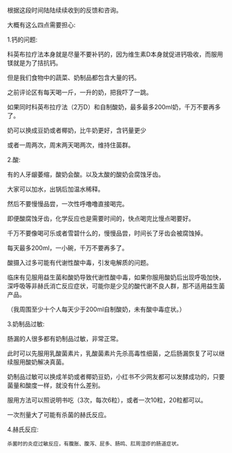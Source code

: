 根据这段时间陆陆续续收到的反馈和咨询。

大概有这么四点需要担心:

1.钙的问题:

科英布拉疗法本身就是尽量不要补钙的，因为维生素D本身就促进钙吸收，而服用镁就是为了拮抗钙。

但是我们食物中的蔬菜、奶制品都包含大量的钙。

之前评论区有每天喝一斤，一升的奶，把我吓了一跳。

如果同时科英布拉疗法（2万D）和自制酸奶，最多最多200ml奶，千万不要再多了。

奶可以换成豆奶或者椰奶，比牛奶更好，含钙量更少

或者一周两次，周末两天喝两次，维持住菌群。

2.酸:

有的人牙龈萎缩，酸奶会酸。以及太酸的酸奶会腐蚀牙齿。

大家可以加水，出锅后加温水稀释。

然后不要慢慢品尝，一次性呼噜噜直接喝完。

即便酸腐蚀牙齿，化学反应也是需要时间的，快点喝完比慢点喝要好。

千万不要像喝可乐或者雪碧什么的，慢慢品尝，时间长了牙齿会被腐蚀掉。

每天最多200ml，一小碗，千万不要再多了。

酸摄入过多可能有代谢性酸中毒，引发电解质的问题。

临床有见服用益生菌和酸奶导致代谢性酸中毒，如果你服用酸奶后出现呼吸加快，深呼吸等非赫氏消亡反应症状，可能你是少见的酸代谢不良人群，那不适用益生菌产品。

（我周围至少十个人每天少于200ml自制酸奶，未有酸中毒症状。）

3.奶制品过敏:

肠漏的人很多都有奶制品过敏，非常正常。

此时可以先服用乳酸菌素片，乳酸菌素片先杀高毒性细菌，之后肠漏恢复了可以继续服用酸奶解决真菌。

奶制品过敏可以换成羊奶或者椰奶豆奶，小红书不少网友都可以发酵成功的，只要菌量和酸度一样，就没有什么差别。

服用方法可以照说明书吃（3次，每次6粒），或者一次10粒，20粒都可以。

一次剂量大了可能有杀菌的赫氏反应。

4.赫氏反应:

    杀菌时的炎症过敏反应，有腹胀、腹泻、屁多、肠鸣、肛周湿疹的肠道症状。
